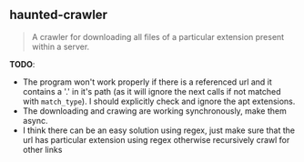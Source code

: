 ## haunted-crawler

> A crawler for downloading all files of a particular extension present within a server.


**TODO**:
- The program won't work properly if there is a referenced url and it contains a '.' in it's path (as it will ignore the next calls if not matched with `match_type`). I should explicitly check and ignore the apt extensions.
- The downloading and crawing are working synchronously, make them async.
- I think there can be an easy solution using regex, just make sure that the url has particular extension using regex otherwise recursively crawl for other links
